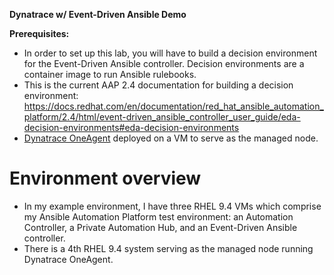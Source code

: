 **Dynatrace w/ Event-Driven Ansible Demo**

**Prerequisites:**
- In order to set up this lab, you will have to build a decision environment for the Event-Driven Ansible controller.
Decision environments are a container image to run Ansible rulebooks.
- This is the current AAP 2.4 documentation for building a decision environment: https://docs.redhat.com/en/documentation/red_hat_ansible_automation_platform/2.4/html/event-driven_ansible_controller_user_guide/eda-decision-environments#eda-decision-environments
- [Dynatrace OneAgent](https://www.dynatrace.com/platform/oneagent/) deployed on a VM to serve as the managed node.

# Environment overview
- In my example environment, I have three RHEL 9.4 VMs which comprise my Ansible Automation Platform test environment: an Automation Controller, a Private Automation Hub, and an Event-Driven Ansible controller.
- There is a 4th RHEL 9.4 system serving as the managed node running Dynatrace OneAgent.
